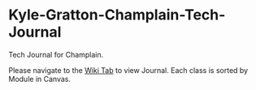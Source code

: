 # Kyle-Gratton-Champlain-Tech-Journal
Tech Journal for Champlain.

Please navigate to the [Wiki Tab](https://github.com/GitMolHub/Kyle-Gratton-Champlain-Tech-Journal/wiki) to view Journal. Each class is sorted by Module in Canvas.
